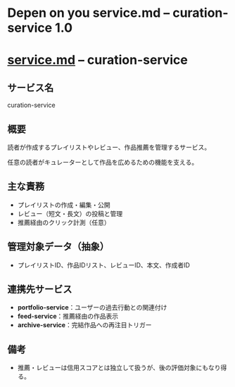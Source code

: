 # Depen on you service.md – curation-service 1.0

# [service.md](http://service.md/) – curation-service

## サービス名

curation-service

## 概要

読者が作成するプレイリストやレビュー、作品推薦を管理するサービス。

任意の読者がキュレーターとして作品を広めるための機能を支える。

## 主な責務

- プレイリストの作成・編集・公開
- レビュー（短文・長文）の投稿と管理
- 推薦経由のクリック計測（任意）

## 管理対象データ（抽象）

- プレイリストID、作品IDリスト、レビューID、本文、作成者ID

## 連携先サービス

- **portfolio-service**：ユーザーの過去行動との関連付け
- **feed-service**：推薦経由の作品表示
- **archive-service**：完結作品への再注目トリガー

## 備考

- 推薦・レビューは信用スコアとは独立して扱うが、後の評価対象にもなり得る。